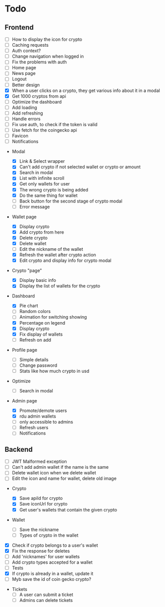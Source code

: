 # Todo

## Frontend

- [ ] How to display the icon for crypto
- [ ] Caching requests
- [ ] Auth context?
- [ ] Change navigation when logged in
- [ ] Fix the problems with auth
- [ ] Home page
- [ ] News page
- [ ] Logout
- [ ] Better design
- [x] When a user clicks on a crypto, they get various info about it in a modal
- [x] Get 1000 cryptos from api
- [ ] Optimize the dashboard
- [ ] Add loading
- [ ] Add refreshing
- [ ] Handle errors
- [ ] Fix use auth, to check if the token is valid
- [ ] Use fetch for the coingecko api
- [ ] Favicon
- [ ] Notifications

- Modal

  - [x] Link & Select wrapper
  - [x] Can't add crypto if not selected wallet or crypto or amount
  - [x] Search in modal
  - [x] List with infinite scroll
  - [x] Get only wallets for user
  - [x] The wrong crypto is being added
  - [x] Do the same thing for wallet
  - [ ] Back button for the second stage of crypto modal
  - [ ] Error message

- Wallet page

  - [x] Display crypto
  - [x] Add crypto from here
  - [x] Delete crypto
  - [x] Delete wallet
  - [ ] Edit the nickname of the wallet
  - [x] Refresh the wallet after crypto action
  - [x] Edit crypto and display info for crypto modal

- Crypto "page"

  - [x] Display basic info
  - [x] Display the list of wallets for the crypto

- Dashboard

  - [x] Pie chart
  - [ ] Random colors
  - [ ] Animation for switching showing
  - [x] Percentage on legend
  - [x] Display crypto
  - [x] Fix display of wallets
  - [ ] Refresh on add

- Profile page

  - [ ] Simple details
  - [ ] Change password
  - [ ] Stats like how much crypto in usd

- Optimize

  - [ ] Search in modal

- Admin page
  - [x] Promote/demote users
  - [x] rdu admin wallets
  - [ ] only accessible to admins
  - [ ] Refresh users
  - [ ] Notifications

## Backend

- [ ] JWT Malformed exception
- [ ] Can't add admin wallet if the name is the same
- [ ] Delete wallet icon when we delete wallet
- [ ] Edit the icon and name for wallet, delete old image

- Crypto

  - [x] Save apiId for crypto
  - [x] Save iconUrl for crypto
  - [x] Get user's wallets that contain the given crypto

- Wallet

  - [ ] Save the nickname
  - [ ] Types of crypto in the wallet

- [x] Check if crypto belongs to a user's wallet
- [x] Fix the response for deletes
- [ ] Add 'nicknames' for user wallets
- [ ] Add crypto types accepted for a wallet
- [ ] Tests
- [x] If crypto is already in a wallet, update it
- [ ] Myb save the id of coin gecko crypto?

- Tickets
  - [ ] A user can submit a ticket
  - [ ] Admins can delete tickets
